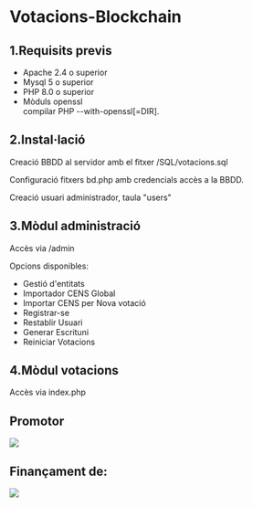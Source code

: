 # Votacions-Blockchain
<h2>1.Requisits previs</h2>
<ul>
<li>Apache 2.4 o superior</li>
  <li>Mysql 5 o superior</li>
  <li>PHP 8.0 o superior</li>
  <li>Mòduls openssl <br/>compilar PHP --with-openssl[=DIR].</li>
</ul>

<h2>2.Instal·lació</h2>
<p>Creació BBDD al servidor amb el fitxer /SQL/votacions.sql</p>
<p>Configuració fitxers bd.php amb credencials accès a la BBDD.</p>
<p>Creació usuari administrador, taula "users"</p>

<h2>3.Mòdul administració</h2>
<p>Accès via /admin</p>
<p>Opcions disponibles:
<ul>
<li>Gestió d'entitats</li>
<li>Importador CENS Global</li>
<li>Importar CENS per Nova votació</li>
<li>Registrar-se</li>
<li>Restablir Usuari</li>
<li>Generar Escrituni</li>
<li>Reiniciar Votacions</li>
</ul>
</p>

<h2>4.Mòdul votacions</h2>
<p>Accès via index.php</p>

<h2>Promotor</h2>
<img src="https://github-production-user-asset-6210df.s3.amazonaws.com/150163387/284251179-9c869412-15b8-4670-924c-8bd725731521.jpg"/>

<h2>Finançament de:</h2>
<img src="https://github-production-user-asset-6210df.s3.amazonaws.com/150163387/284251244-df27d560-8f88-4ffa-a1ee-1256000f6e8d.jpg"/>
